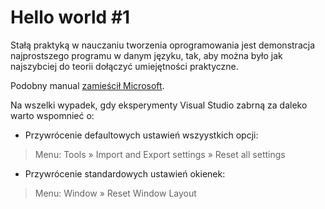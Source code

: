 # Hello world #1

Stałą praktyką w nauczaniu tworzenia oprogramowania jest demonstracja najprostszego programu w danym języku, tak, aby można było jak najszybciej do teorii dołączyć umiejętności praktyczne.

Podobny manual [zamieścił Microsoft](https://www.visualstudio.com/vs/support/#!articles/816-6458-hello-world-in-c-using-visual-studio-2015).

Na wszelki wypadek, gdy eksperymenty Visual Studio zabrną za daleko warto wspomnieć o:
- Przywrócenie defaultowych ustawień wszyystkich opcji:
> Menu: Tools » Import and Export settings » Reset all settings
- Przywrócenie standardowych ustawień okienek:
> Menu: Window » Reset Window Layout


